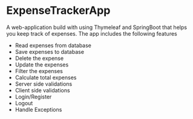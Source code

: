 # ExpenseTrackerApp



A web-application build with using Thymeleaf and SpringBoot that helps you keep track of expenses. The app includes the following features
- Read expenses from database
- Save expenses to database
- Delete the expense
- Update the expenses
- Filter the expenses
- Calculate total expenses
- Server side validations
- Client side validations
- Login/Register
- Logout 
- Handle Exceptions
